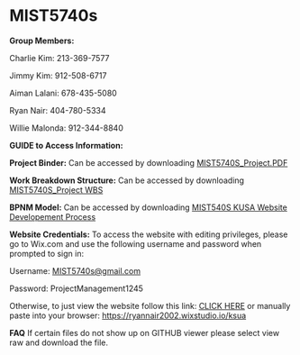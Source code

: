 # MIST5740s

**Group Members:**

Charlie Kim: 213-369-7577

Jimmy Kim: 912-508-6717

Aiman Lalani: 678-435-5080

Ryan Nair: 404-780-5334

Willie Malonda: 912-344-8840


**GUIDE to Access Information:**


**Project Binder:**
Can be accessed by downloading [MIST5740S_Project.PDF](https://github.com/ryannair02/MIST5740s/blob/main/MIST5740S%20Project.pdf)

**Work Breakdown Structure:**
Can be accessed by downloading [MIST5740S_Project WBS](https://github.com/ryannair02/MIST5740s/blob/main/MIST5740S%20Project%20WBS%20Excel.xlsx)

**BPNM Model:**
Can be accessed by downloading [MIST540S KUSA Website Developement Process](https://github.com/ryannair02/MIST5740s/blob/main/KUSA%20Website%20Development%20Process.pdf)


**Website Credentials:**
To access the website with editing privileges, please go to Wix.com and use the following username and password when prompted to sign in:

Username: MIST5740s@gmail.com

Password: ProjectManagement1245

Otherwise, to just view the website follow this link: [CLICK HERE](https://ryannair2002.wixstudio.io/ksua) or manually paste into your browser: https://ryannair2002.wixstudio.io/ksua

**FAQ**
If certain files do not show up on GITHUB viewer please select view raw and download the file.
